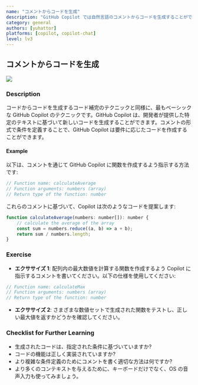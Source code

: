 ```yaml
---
name: "コメントからコードを生成"
description: "GitHub Copilot では自然言語のコメントからコードを生成することができます。"
category: general
authors: [yuhattor]
platforms: [copilot, copilot-chat]
level: lv3
---
```


## コメントからコードを生成

[<img src="https://img.shields.io/badge/Lv3-Mature_Best_Practice-brightgreen">](https://github.com/orgs/AI-Native-Development/projects/1/)

### Description

コードからコードを生成するコード補完のテクニックと同様に、最もベーシックな GitHub Copilot のテクニックです。GitHub Copilot は、開発者が提供した特定のテキストに基づいて新しいコードを生成することができます。コメントの形式で条件を定義することで、GitHub Copilot は要件に応じたコードを作成することができます。

#### Example

以下は、コメントを通じて GitHub Copilot に関数を作成するよう指示する方法です: 

```javascript
// Function name: calculateAverage
// Function arguments: numbers (array)
// Return type of the function: number
```

これらのコメントに基づいて、Copilot は次のようなコードを提案します:

```javascript
function calculateAverage(numbers: number[]): number {
    // calculate the average of the array
    const sum = numbers.reduce((a, b) => a + b);
    return sum / numbers.length;
}
```

### Exercise

- **エクササイズ 1**: 配列内の最大数値を計算する関数を作成するよう Copilot に指示するコメントを書いてください。以下の仕様を使用してください: 

```javascript
// Function name: calculateMax
// Function arguments: numbers (array)
// Return type of the function: number
```

- **エクササイズ 2**: さまざまな数値セットで生成された関数をテストし、正しい最大値を返すかどうかを確認してください。

### Checklist for Further Learning

- 生成されたコードは、指定された条件に基づいていますか?
- コードの機能は正しく実装されていますか?
- より複雑な条件定義のためにコメントを書く適切な方法は何ですか?
- より多くのコンテキストを与えるために、キーボードだけでなく、OS の音声入力も使ってみましょう。
